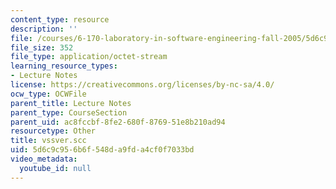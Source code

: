 ```yaml
---
content_type: resource
description: ''
file: /courses/6-170-laboratory-in-software-engineering-fall-2005/5d6c9c956b6f548da9fda4cf0f7033bd_vssver.scc
file_size: 352
file_type: application/octet-stream
learning_resource_types:
- Lecture Notes
license: https://creativecommons.org/licenses/by-nc-sa/4.0/
ocw_type: OCWFile
parent_title: Lecture Notes
parent_type: CourseSection
parent_uid: ac8fccbf-8fe2-680f-8769-51e8b210ad94
resourcetype: Other
title: vssver.scc
uid: 5d6c9c95-6b6f-548d-a9fd-a4cf0f7033bd
video_metadata:
  youtube_id: null
---
```

